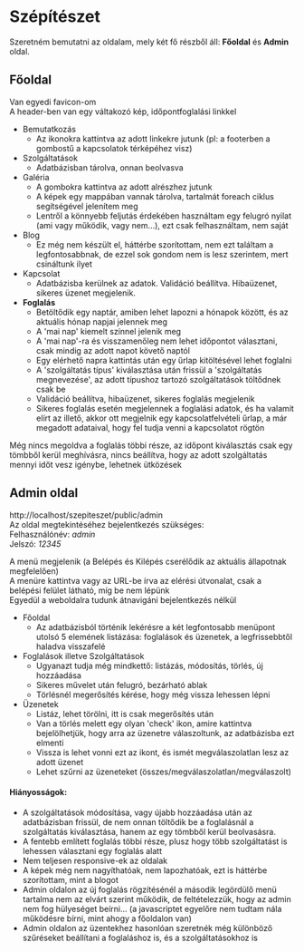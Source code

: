 # Szépítészet

Szeretném bemutatni az oldalam, mely két fő részből áll: **Főoldal** és **Admin** oldal.

## Főoldal
Van egyedi favicon-om \
A header-ben van egy váltakozó kép, időpontfoglalási linkkel

- Bemutatkozás
    - Az ikonokra kattintva az adott linkekre jutunk (pl: a footerben a gombostű a kapcsolatok térképéhez visz)
- Szolgáltatások
    - Adatbázisban tárolva, onnan beolvasva
- Galéria
    - A gombokra kattintva az adott alrészhez jutunk
    - A képek egy mappában vannak tárolva, tartalmát foreach ciklus segítségével jelenítem meg
    - Lentről a könnyebb feljutás érdekében használtam egy felugró nyilat (ami vagy működik, vagy nem...), ezt csak felhasználtam, nem saját
- Blog
    - Ez még nem készült el, háttérbe szorítottam, nem ezt találtam a legfontosabbnak, de ezzel sok gondom nem is lesz szerintem, mert csináltunk ilyet
- Kapcsolat
    - Adatbázisba kerülnek az adatok. Validáció beállítva. Hibaüzenet, sikeres üzenet megjelenik.
- **Foglalás**
    - Betöltődik egy naptár, amiben lehet lapozni a hónapok között, és az aktuális hónap napjai jelennek meg
    - A 'mai nap' kiemelt színnel jelenik meg
    - A 'mai nap'-ra és visszamenőleg nem lehet időpontot választani, csak mindig az adott napot követő naptól
    - Egy elérhető napra kattintás után egy űrlap kitöltésével lehet foglalni
    - A 'szolgáltatás típus' kiválasztása után frissül a 'szolgáltatás megnevezése', az adott típushoz tartozó szolgáltatások töltődnek csak be
    - Validáció beállítva, hibaüzenet, sikeres foglalás megjelenik
    - Sikeres foglalás esetén megjelennek a foglalási adatok, és ha valamit elírt az illető, akkor ott megjelnik egy kapcsolatfelvételi űrlap, a már megadott adataival, hogy fel tudja venni a kapcsolatot rögtön

Még nincs megoldva a foglalás többi része, az időpont kiválasztás csak egy tömbből kerül meghívásra, nincs beállítva, hogy az adott szolgáltatás mennyi időt vesz igénybe, lehetnek ütközések

## Admin oldal
http://localhost/szepiteszet/public/admin \
Az oldal megtekintéséhez bejelentkezés szükséges: \
Felhasználónév: *admin* \
Jelszó: *12345*

A menü megjelenik (a Belépés és Kilépés cserélődik az aktuális állapotnak megfelelően) \
A menüre kattintva vagy az URL-be írva az elérési útvonalat, csak a belépési felület látható, míg be nem lépünk \
Egyedül a weboldalra tudunk átnavigáni bejelentkezés nélkül

- Főoldal
    - Az adatbázisból történik lekérésre a két legfontosabb menüpont utolsó 5 elemének listázása: foglalások és üzenetek, a legfrissebbtől haladva visszafelé
- Foglalások illetve Szolgáltatások
    - Ugyanazt tudja még mindkettő: listázás, módosítás, törlés, új hozzáadása
    - Sikeres művelet után felugró, bezárható ablak
    - Törlésnél megerősítés kérése, hogy még vissza lehessen lépni
- Üzenetek
    - Listáz, lehet törölni, itt is csak megerősítés után
    - Van a törlés melett egy olyan 'check' ikon, amire kattintva bejelölhetjük, hogy arra az üzenetre válaszoltunk, az adatbázisba ezt elmenti
    - Vissza is lehet vonni ezt az ikont, és ismét megválaszolatlan lesz az adott üzenet
    - Lehet szűrni az üzeneteket (összes/megválaszolatlan/megválaszolt)

#### Hiányosságok:
- A szolgáltatások módosítása, vagy újabb hozzáadása után az adatbázisban frissül, de nem onnan töltődik be a foglalásnál a szolgáltatás kiválasztása, hanem az egy tömbből kerül beolvasásra.
- A fentebb említett foglalás többi része, plusz hogy több szolgáltatást is lehessen választani egy foglalás alatt
- Nem teljesen responsive-ek az oldalak
- A képek még nem nagyíthatóak, nem lapozhatóak, ezt is háttérbe szorítottam, mint a blogot
- Admin oldalon az új foglalás rögzítésénél a második legördülő menü tartalma nem az elvárt szerint működik, de feltételezzük, hogy az admin nem fog hülyeséget beírni... (a javascriptet egyelőre nem tudtam nála működésre bírni, mint ahogy a főoldalon van)
- Admin oldalon az üzentekhez hasonlóan szeretnék még különböző szűréseket beállítani a foglaláshoz is, és a szolgáltatásokhoz is